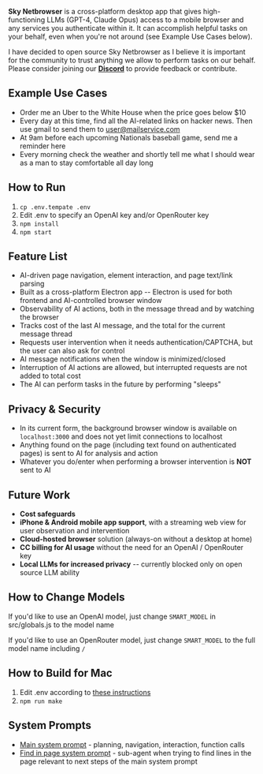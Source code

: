 **Sky Netbrowser** is a cross-platform desktop app that gives high-functioning LLMs (GPT-4, Claude Opus) access to a mobile browser and any services you authenticate within it. It can accomplish helpful tasks on your behalf, even when you're not around (see Example Use Cases below).

I have decided to open source Sky Netbrowser as I believe it is important for the community to trust anything we allow to perform tasks on our behalf. Please consider joining our [**Discord**](link_needed) to provide feedback or contribute.

## Example Use Cases
* Order me an Uber to the White House when the price goes below $10
* Every day at this time, find all the AI-related links on hacker news. Then use gmail to send them to user@mailservice.com
* At 9am before each upcoming Nationals baseball game, send me a reminder here
* Every morning check the weather and shortly tell me what I should wear as a man to stay comfortable all day long

## How to Run
1) `cp .env.tempate .env`
2) Edit .env to specify an OpenAI key and/or OpenRouter key
3) `npm install`
4) `npm start`

## Feature List
* AI-driven page navigation, element interaction, and page text/link parsing
* Built as a cross-platform Electron app -- Electron is used for both frontend and AI-controlled browser window
* Observability of AI actions, both in the message thread and by watching the browser
* Tracks cost of the last AI message, and the total for the current message thread
* Requests user intervention when it needs authentication/CAPTCHA, but the user can also ask for control
* AI message notifications when the window is minimized/closed
* Interruption of AI actions are allowed, but interrupted requests are not added to total cost
* The AI can perform tasks in the future by performing "sleeps"

## Privacy & Security
* In its current form, the background browser window is available on `localhost:3000` and does not yet limit connections to localhost
* Anything found on the page (including text found on authenticated pages) is sent to AI for analysis and action
* Whatever you do/enter when performing a browser intervention is **NOT** sent to AI

## Future Work
* **Cost safeguards**
* **iPhone & Android mobile app support**, with a streaming web view for user observation and intervention
* **Cloud-hosted browser** solution (always-on without a desktop at home)
* **CC billing for AI usage** without the need for an OpenAI / OpenRouter key
* **Local LLMs for increased privacy** -- currently blocked only on open source LLM ability

## How to Change Models
If you'd like to use an OpenAI model, just change `SMART_MODEL` in src/globals.js to the model name

If you'd like to use an OpenRouter model, just change `SMART_MODEL` to the full model name including `/`

## How to Build for Mac
1) Edit .env according to [these instructions](https://www.rocketride.io/blog/macos-code-sign-notarize-electron-app)
2) `npm run make`

## System Prompts
* [Main system prompt](src/chain-messages.ts#L293) - planning, navigation, interaction, function calls
* [Find in page system prompt](src/actions.ts#L278) - sub-agent when trying to find lines in the page relevant to next steps of the main system prompt
